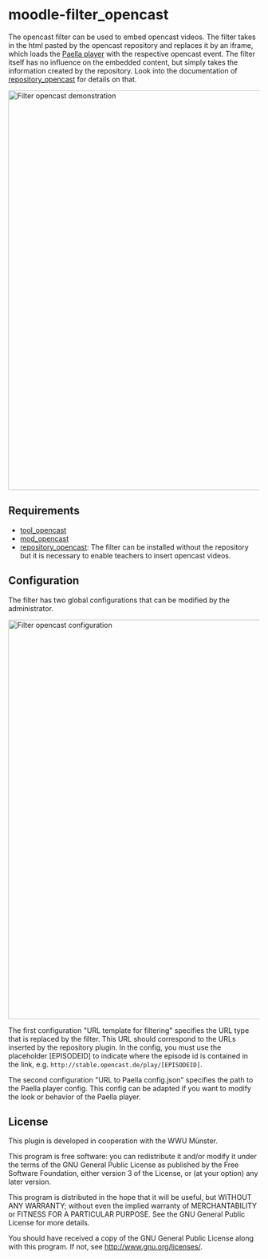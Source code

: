 moodle-filter_opencast
=====================
The opencast filter can be used to embed opencast videos.
The filter takes in the html pasted by the opencast repository and replaces it by an iframe, which loads the  <a href="https://github.com/polimediaupv/paella">Paella player</a> with the respective opencast event.
The filter itself has no influence on the embedded content, but simply takes the information created by the repository.
Look into the documentation of [repository_opencast](https://github.com/Opencast-Moodle/moodle-repository_opencast) for details on that.

<img width="800" alt="Filter opencast demonstration" src="https://user-images.githubusercontent.com/28386141/137904963-968fd449-602d-40c8-99ad-c56a40fd03f0.png">

## Requirements

- [tool_opencast](https://github.com/Opencast-Moodle/moodle-tool_opencast)
- [mod_opencast](https://github.com/Opencast-Moodle/moodle-mod_opencast)
- [repository_opencast](https://github.com/Opencast-Moodle/moodle-repository_opencast): The filter can be installed without the repository 
  but it is necessary to enable teachers to insert opencast videos.

## Configuration
The filter has two global configurations that can be modified by the administrator.

<img width="800" alt="Filter opencast configuration" src="https://user-images.githubusercontent.com/28386141/137904968-cacaf48f-35c0-4d15-b6d7-001ded49afc9.png">

The first configuration "URL template for filtering" specifies the URL type that is replaced by the filter. This URL should correspond to the URLs inserted by the repository plugin. In the config, you must use the placeholder [EPISODEID] to indicate where the episode id is contained in the link, e.g. `http://stable.opencast.de/play/[EPISODEID]`.

The second configuration "URL to Paella config.json" specifies the path to the Paella player config. This config can be adapted if you want to modify the look or behavior of the Paella player.

## License ##

This plugin is developed in cooperation with the WWU Münster.

This program is free software: you can redistribute it and/or modify it under
the terms of the GNU General Public License as published by the Free Software
Foundation, either version 3 of the License, or (at your option) any later
version.

This program is distributed in the hope that it will be useful, but WITHOUT ANY
WARRANTY; without even the implied warranty of MERCHANTABILITY or FITNESS FOR A
PARTICULAR PURPOSE.  See the GNU General Public License for more details.

You should have received a copy of the GNU General Public License along with
this program.  If not, see <http://www.gnu.org/licenses/>.
